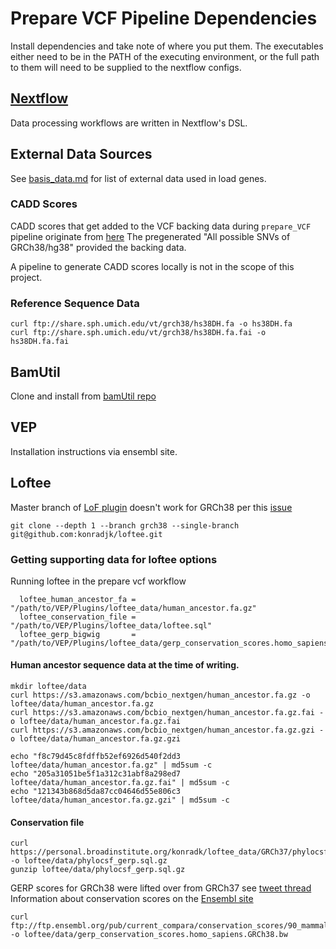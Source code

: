 # Prepare VCF Pipeline Dependencies
Install dependencies and take note of where you put them.
The executables either need to be in the PATH of the executing environment,
or the full path to them will need to be supplied to the nextflow configs.

## [Nextflow](https://www.nextflow.io/)
Data processing workflows are written in Nextflow's DSL.

## External Data Sources
See [basis\_data.md](basis_data.md) for list of external data used in load genes.

### CADD Scores
CADD scores that get added to the VCF backing data during `prepare_VCF` pipeline originate from [here](https://cadd.gs.washington.edu/)
The pregenerated "All possible SNVs of GRCh38/hg38" provided the backing data.

A pipeline to generate CADD scores locally is not in the scope of this project.

### Reference Sequence Data
```
curl ftp://share.sph.umich.edu/vt/grch38/hs38DH.fa -o hs38DH.fa
curl ftp://share.sph.umich.edu/vt/grch38/hs38DH.fa.fai -o hs38DH.fa.fai
```

## BamUtil
Clone and install from [bamUtil repo](https://github.com/statgen/bamUtil)

## VEP
Installation instructions via ensembl site.

## Loftee
Master branch of [LoF plugin](https://github.com/konradjk/loftee) doesn't work for GRCh38
per this [issue](https://github.com/konradjk/loftee/issues/73#issuecomment-733109901)
```
git clone --depth 1 --branch grch38 --single-branch git@github.com:konradjk/loftee.git
```

### Getting supporting data for loftee options
Running loftee in the prepare vcf workflow

```
  loftee_human_ancestor_fa = "/path/to/VEP/Plugins/loftee_data/human_ancestor.fa.gz"
  loftee_conservation_file = "/path/to/VEP/Plugins/loftee_data/loftee.sql"
  loftee_gerp_bigwig       = "/path/to/VEP/Plugins/loftee_data/gerp_conservation_scores.homo_sapiens.GRCh38.bw"
```

#### Human ancestor sequence data at the time of writing.
```
mkdir loftee/data
curl https://s3.amazonaws.com/bcbio_nextgen/human_ancestor.fa.gz -o loftee/data/human_ancestor.fa.gz
curl https://s3.amazonaws.com/bcbio_nextgen/human_ancestor.fa.gz.fai -o loftee/data/human_ancestor.fa.gz.fai
curl https://s3.amazonaws.com/bcbio_nextgen/human_ancestor.fa.gz.gzi -o loftee/data/human_ancestor.fa.gz.gzi

echo "f8c79d45c8fdffb52ef6926d540f2dd3  loftee/data/human_ancestor.fa.gz" | md5sum -c
echo "205a31051be5f1a312c31abf8a298ed7  loftee/data/human_ancestor.fa.gz.fai" | md5sum -c
echo "121343b868d5da87cc04646d55e806c3  loftee/data/human_ancestor.fa.gz.gzi" | md5sum -c
```

#### Conservation file
```
curl https://personal.broadinstitute.org/konradk/loftee_data/GRCh37/phylocsf_gerp.sql.gz -o loftee/data/phylocsf_gerp.sql.gz
gunzip loftee/data/phylocsf_gerp.sql.gz
```

GERP scores for GRCh38 were lifted over from GRCh37 see [tweet thread](https://twitter.com/konradjk/status/1093324906773786624)
Information about conservation scores on the [Ensembl site](https://ensembl.org/info/genome/compara/conservation_and_constrained.html)
```
curl ftp://ftp.ensembl.org/pub/current_compara/conservation_scores/90_mammals.gerp_conservation_score/gerp_conservation_scores.homo_sapiens.GRCh38.bw -o loftee/data/gerp_conservation_scores.homo_sapiens.GRCh38.bw
```



